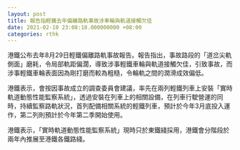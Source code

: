 ```yaml
---
layout: post
title: 報告指輕鐵去年偏離路軌事故涉車輪與軌道接觸欠佳
date: 2021-02-10 23:08:18.000000000 +08:00
categories: rthk
---
```


港鐵公布去年8月29日輕鐵偏離路軌事故報告。報告指出，事故路段的「道岔尖軌側面」磨耗，令局部軌距偏濶，導致涉事輕鐵車輪與軌道接觸欠佳，引致事故，而涉事輕鐵車輪表面因為剛打磨而較為粗糙，令輪軌之間的潤滑成效偏低。

港鐵表示，會按因事故成立的調查委員會建議，率先在兩列輕鐵列車上安裝「實時軌道動態性能監察系統」，透過安裝在列車上的相關設備，在列車行駛營運的同時，持續監察路軌狀況，首列配備相關系統的輕鐵列車，預計於今年3月底投入運作，第二列則預計於今年第二季開始使用。

港鐵表示，「實時軌道動態性能監察系統」現時只於東鐵綫採用，港鐵會分階段於兩年內推展至港鐵各鐵路綫。
